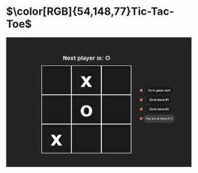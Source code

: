 # $\color[RGB]{54,148,77}Tic-Tac-Toe$

<kbd>
  <a href="https://interactive-rating-theta.vercel.app">
    <img src="./assets/screenshot.png" width="500px" height="350px "alt="screenshot">
  </a>
</kbd>
